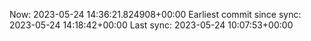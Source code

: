 Now: 2023-05-24 14:36:21.824908+00:00 Earliest commit since sync: 2023-05-24 14:18:42+00:00 Last sync: 2023-05-24 10:07:53+00:00
